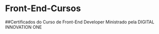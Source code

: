 # Front-End-Cursos
##Certificados do Curso de Front-End Developer Ministrado pela  DIGITAL INNOVATION ONE
